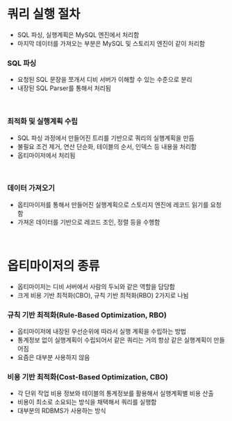 # 쿼리 실행 절차

- SQL 파싱, 실행계획은 MySQL 엔진에서 처리함
- 마지막 데이터를 가져오는 부분은 MySQL 및 스토리지 엔진이 같이 처리함

### SQL 파싱

- 요청된 SQL 문장을 쪼개서 디비 서버가 이해할 수 있는 수준으로 분리
- 내장된 SQL Parser를 통해서 처리됨

<br/>

### 최적화 및 실행계획 수립

- SQL 파싱 과정에서 만들어진 트리를 기반으로 쿼리의 실행계획을 만듬
- 불필요 조건 제거, 연산 단순화, 테이블의 순서, 인덱스 등 내용을 처리함
- 옵티마이저에서 처리됨

<br/>

### 데이터 가져오기

- 옵티마이저를 통해서 만들어진 실행계획으로 스토리지 엔진에 레코드 읽기를 요청함
- 가져온 데이터를 기반으로 레코드 조인, 정렬 등을 수행함

<br/>

# 옵티마이저의 종류

- 옵티마이저는 디비 서버에서 사람의 두뇌와 같은 역할을 담당함
- 크게 비용 기반 최적화(CBO), 규칙 기반 최적화(RBO) 2가지로 나뉨

### 규칙 기반 최적화(Rule-Based Optimization, RBO)

- 옵티마이저에 내장된 우선순위에 따라서 실행 계획을 수립하는 방법
- 통계정보 없이 실행계획이 수립되어서 같은 쿼리는 거의 항상 같은 실행계획이 만들어짐
- 요즘은 대부분 사용하지 않음

### 비용 기반 최적화(Cost-Based Optimization, CBO)

- 각 단위 작업 비용 정보와 테이블의 통계정보를 활용해서 실행계획별 비용 산출
- 비용이 최소로 소요되는 방식을 채택해서 쿼리를 실행함
- 대부분의 RDBMS가 사용하는 방식
